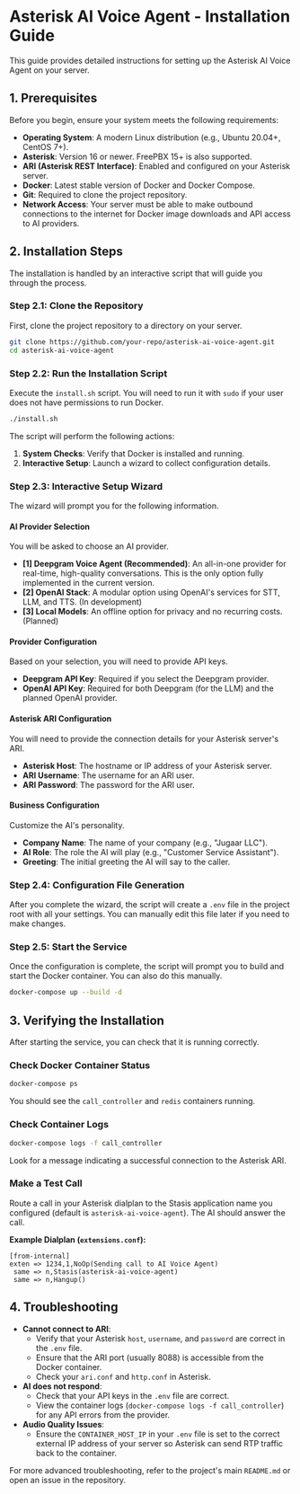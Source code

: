 # Asterisk AI Voice Agent - Installation Guide

This guide provides detailed instructions for setting up the Asterisk AI Voice Agent on your server.

## 1. Prerequisites

Before you begin, ensure your system meets the following requirements:

-   **Operating System**: A modern Linux distribution (e.g., Ubuntu 20.04+, CentOS 7+).
-   **Asterisk**: Version 16 or newer. FreePBX 15+ is also supported.
-   **ARI (Asterisk REST Interface)**: Enabled and configured on your Asterisk server.
-   **Docker**: Latest stable version of Docker and Docker Compose.
-   **Git**: Required to clone the project repository.
-   **Network Access**: Your server must be able to make outbound connections to the internet for Docker image downloads and API access to AI providers.

## 2. Installation Steps

The installation is handled by an interactive script that will guide you through the process.

### Step 2.1: Clone the Repository

First, clone the project repository to a directory on your server.

```bash
git clone https://github.com/your-repo/asterisk-ai-voice-agent.git
cd asterisk-ai-voice-agent
```

### Step 2.2: Run the Installation Script

Execute the `install.sh` script. You will need to run it with `sudo` if your user does not have permissions to run Docker.

```bash
./install.sh
```

The script will perform the following actions:

1.  **System Checks**: Verify that Docker is installed and running.
2.  **Interactive Setup**: Launch a wizard to collect configuration details.

### Step 2.3: Interactive Setup Wizard

The wizard will prompt you for the following information.

#### AI Provider Selection

You will be asked to choose an AI provider.

-   **[1] Deepgram Voice Agent (Recommended)**: An all-in-one provider for real-time, high-quality conversations. This is the only option fully implemented in the current version.
-   **[2] OpenAI Stack**: A modular option using OpenAI's services for STT, LLM, and TTS. (In development)
-   **[3] Local Models**: An offline option for privacy and no recurring costs. (Planned)

#### Provider Configuration

Based on your selection, you will need to provide API keys.

-   **Deepgram API Key**: Required if you select the Deepgram provider.
-   **OpenAI API Key**: Required for both Deepgram (for the LLM) and the planned OpenAI provider.

#### Asterisk ARI Configuration

You will need to provide the connection details for your Asterisk server's ARI.

-   **Asterisk Host**: The hostname or IP address of your Asterisk server.
-   **ARI Username**: The username for an ARI user.
-   **ARI Password**: The password for the ARI user.

#### Business Configuration

Customize the AI's personality.

-   **Company Name**: The name of your company (e.g., "Jugaar LLC").
-   **AI Role**: The role the AI will play (e.g., "Customer Service Assistant").
-   **Greeting**: The initial greeting the AI will say to the caller.

### Step 2.4: Configuration File Generation

After you complete the wizard, the script will create a `.env` file in the project root with all your settings. You can manually edit this file later if you need to make changes.

### Step 2.5: Start the Service

Once the configuration is complete, the script will prompt you to build and start the Docker container. You can also do this manually.

```bash
docker-compose up --build -d
```

## 3. Verifying the Installation

After starting the service, you can check that it is running correctly.

### Check Docker Container Status

```bash
docker-compose ps
```

You should see the `call_controller` and `redis` containers running.

### Check Container Logs

```bash
docker-compose logs -f call_controller
```

Look for a message indicating a successful connection to the Asterisk ARI.

### Make a Test Call

Route a call in your Asterisk dialplan to the Stasis application name you configured (default is `asterisk-ai-voice-agent`). The AI should answer the call.

**Example Dialplan (`extensions.conf`):**

```
[from-internal]
exten => 1234,1,NoOp(Sending call to AI Voice Agent)
 same => n,Stasis(asterisk-ai-voice-agent)
 same => n,Hangup()
```

## 4. Troubleshooting

-   **Cannot connect to ARI**:
    -   Verify that your Asterisk `host`, `username`, and `password` are correct in the `.env` file.
    -   Ensure that the ARI port (usually 8088) is accessible from the Docker container.
    -   Check your `ari.conf` and `http.conf` in Asterisk.
-   **AI does not respond**:
    -   Check that your API keys in the `.env` file are correct.
    -   View the container logs (`docker-compose logs -f call_controller`) for any API errors from the provider.
-   **Audio Quality Issues**:
    -   Ensure the `CONTAINER_HOST_IP` in your `.env` file is set to the correct external IP address of your server so Asterisk can send RTP traffic back to the container.

For more advanced troubleshooting, refer to the project's main `README.md` or open an issue in the repository.
